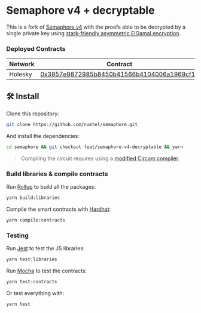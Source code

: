 # Semaphore v4 + decryptable

This is a fork of [Semaphore v4](https://github.com/semaphore-protocol/semaphore/tree/feat/semaphore-v4/) with the proofs able to be decrypted by a single private key using [stark-friendly asymmetric ElGamal encryption](https://github.com/Shigoto-dev19/ec-elgamal-circom).

### Deployed Contracts

Network | Contract
--------|-----------
Holesky | [0x3957e9872985b8450b41566b4104006a1969cf1c](https://holesky.etherscan.io/address/0x3957e9872985b8450b41566b4104006a1969cf1c)

## 🛠 Install

Clone this repository:

```bash
git clone https://github.com/numtel/semaphore.git
```

And install the dependencies:

```bash
cd semaphore && git checkout feat/semaphore-v4-decryptable && yarn
```

> Compiling the circuit requires using a [modified Circom compiler](https://github.com/iden3/circom/pull/226).

### Build libraries & compile contracts

Run [Rollup](https://www.rollupjs.org) to build all the packages:

```bash
yarn build:libraries
```

Compile the smart contracts with [Hardhat](https://hardhat.org/):

```bash
yarn compile:contracts
```

### Testing

Run [Jest](https://jestjs.io/) to test the JS libraries:

```bash
yarn test:libraries
```

Run [Mocha](https://mochajs.org/) to test the contracts:

```bash
yarn test:contracts
```

Or test everything with:

```bash
yarn test
```

